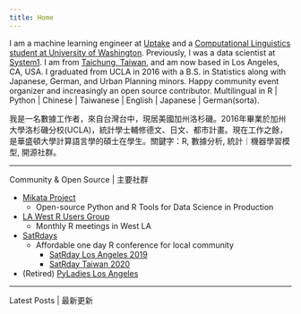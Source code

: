 ```yaml
---
title: Home
---
```


I am a machine learning engineer at [Uptake](https://www.uptake.com) and a [Computational Linguistics student at University of Washington](https://www.compling.uw.edu). Previously, I was a data scientist at [System1](http://system1.com). I am from [Taichung, Taiwan](https://en.wikipedia.org/wiki/Taichung), and am now based in Los Angeles, CA, USA. I graduated from UCLA in 2016 with a B.S. in Statistics along with Japanese, German, and Urban Planning minors. Happy community event organizer and increasingly an open source contributor. Multilingual in R | Python | Chinese | Taiwanese | English | Japanese | German(sorta).

我是一名數據工作者，來自台灣台中，現居美國加州洛杉磯。2016年畢業於加州大學洛杉磯分校(UCLA)，統計學士輔修德文、日文、都市計畫。現在工作之餘，是華盛頓大學計算語言學的碩士在學生。關鍵字：R, 數據分析, 統計｜機器學習模型, 開源社群。

-----
Community & Open Source | 主要社群

- [Mikata Project](https://mikata.dev)
  - Open-source Python and R Tools for Data Science in Production
- [LA West R Users Group](https://github.com/laRusers/presentations) 
  - Monthly R meetings in West LA
- [SatRdays](https://knowledgebase.satrdays.org)
  - Affordable one day R conference for local community
    - [SatRday Los Angeles 2019](https://losangeles2019.satrdays.org)
    - [SatRday Taiwan 2020](http://taiwan2020.satrdays.org)
- (Retired) [PyLadies Los Angeles](https://www.meetup.com/Pyladies-LA/)

-----

Latest Posts | 最新更新
